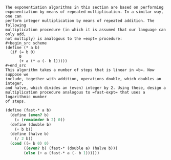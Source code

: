     The exponentiation algorithms in this section are based on performing
    exponentiation by means of repeated multiplication. In a similar way, one can
    perform integer multiplication by means of repeated addition. The following
    multiplication procedure (in which it is assumed that our language can only add,
    not multiply) is analogous to the =expt= procedure:
    #+begin_src scheme
    (define (* a b)
      (if (= b 0)
          0
          (+ a (* a (- b 1)))))
    #+end_src
    This algorithm takes a number of steps that is linear in =b=. Now suppose we
    include, together with addition, operations double, which doubles an integer,
    and halve, which divides an (even) integer by 2. Using these, design a
    multiplication procedure analogous to =fast-expt= that uses a logarithmic number
    of steps.

```scheme 
(define (fast-* a b)
  (define (even? b)
    (= (remainder b 2) 0))
  (define (double b)
    (+ b b))
  (define (halve b)
    (/ 2 b))
  (cond ((= b 0) 0)
        ((even? b) (fast-* (double a) (halve b)))
        (else (+ a (fast-* a (- b 1))))))
```

